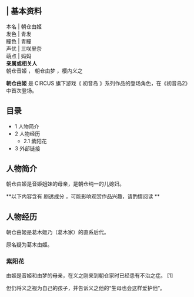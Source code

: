 |  **基本资料**  
---  
本名  |  朝仓由姬   
发色  |  青发   
瞳色  |  青瞳   
声优  |  三咲里奈   
萌点  |  妈妈   
**亲属或相关人**  
朝仓音姬  ，  朝仓由梦  ，樱内义之  
  
**朝仓由姬** 是  CIRCUS  旗下游戏《  初音岛  》系列作品的登场角色，在《初音岛2》中首次登场。

##  目录

  * 1  人物简介 
  * 2  人物经历 
    * 2.1  紫阳花 
  * 3  外部链接 

##  人物简介

朝仓由姬是音姬姐妹的母亲，是朝仓纯一的儿媳妇。

  

**以下内容含有 剧透成分  ，可能影响观赏作品兴趣，请酌情阅读 **

##  人物经历

朝仓由姬是葛木姬乃（葛木家）的直系后代。

原名疑为葛木由姬。

###  紫阳花

由姬是音姬和由梦的母亲，在义之刚来到朝仓家时已经患有不治之症。  [1]

但仍将义之视为自己的孩子，并告诉义之他的“生母也会这样爱护他”。